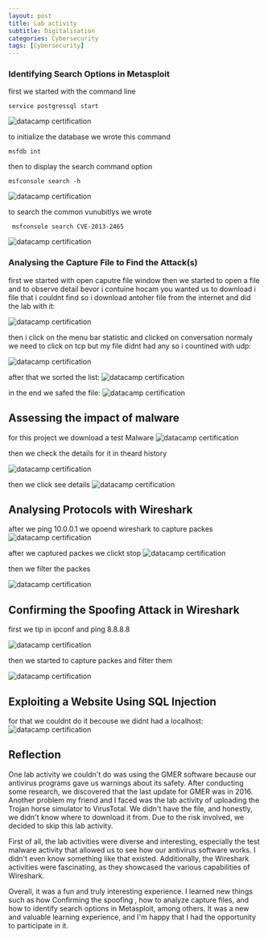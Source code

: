 ```yaml
---
layout: post
title: Lab activity
subtitle: Digitalisation
categories: Cybersecurity
tags: [Cybersecurity]
---
```


### Identifying Search Options in Metasploit

first we started with the command line 
  
    service postgressql start 
    
![datacamp certification](/assets/images/banners/labactivity1/1.png)
 
 to initialize the database we wrote this command
 
    msfdb int
 
 then to display the search command option 
      
    msfconsole search -h
      
![datacamp certification](/assets/images/banners/labactivity1/2.png)

to search the common vunubitlys we wrote 

     msfconsole search CVE-2013-2465
   
![datacamp certification](/assets/images/banners/labactivity1/3.png)

### Analysing the Capture File to Find the Attack(s)

first we started with open caputre file window then we started to open a file and to  observe detail bevor i contuine hocam you wanted us to download i file that i couldnt find so i download antoher file from the internet and did the lab with it:

![datacamp certification](/assets/images/banners/labactivity1/w4.png)

then i click on the menu bar statistic and clicked on conversation normaly we need to click on tcp but my file didnt had any so i countined with udp:

![datacamp certification](/assets/images/banners/labactivity1/w5.png)

after that we sorted the list:
![datacamp certification](/assets/images/banners/labactivity1/w6.png)
 
 in the end we safed the file:
![datacamp certification](/assets/images/banners/labactivity1/w7.png)
## Assessing the impact of malware

for this project  we download a test Malware
![datacamp certification](/assets/images/banners/labactivity1/v10.png)

then we check the details for it in theard history

![datacamp certification](/assets/images/banners/labactivity1/v11.png)

then we click see details
![datacamp certification](/assets/images/banners/labactivity1/v12.png)

## Analysing Protocols with Wireshark
after we ping 10.0.0.1 we opoend wireshark to capture packes
![datacamp certification](/assets/images/banners/labactivity1/2w13.png)

after we captured packes we clickt stop
![datacamp certification](/assets/images/banners/labactivity1/2w14.png)

then we filter the packes 

![datacamp certification](/assets/images/banners/labactivity1/2w15.png)
## Confirming the Spoofing Attack in Wireshark

 first we tip in ipconf and ping 8.8.8.8
 
![datacamp certification](/assets/images/banners/labactivity1/3w16.png)

then we started to capture packes  and filter them

![datacamp certification](/assets/images/banners/labactivity1/3w17.png)

## Exploiting a Website Using SQL Injection
for that we couldnt do it becouse we didnt had a localhost:
![datacamp certification](/assets/images/banners/labactivity1/18.png)


## Reflection

One lab activity we couldn't do was using the GMER software because our antivirus programs gave us warnings about its safety. After conducting some research, we discovered that the last update for GMER was in 2016. Another problem my friend and I faced was the lab activity of uploading the Trojan horse simulator to VirusTotal. We didn't have the file, and honestly, we didn't know where to download it from. Due to the risk involved, we decided to skip this lab activity.

First of all, the lab activities were diverse and interesting, especially the test malware activity that allowed us to see how our antivirus software works. I didn't even know something like that existed. Additionally, the Wireshark activities were fascinating, as they showcased the various capabilities of Wireshark.

Overall, it was a fun and truly interesting experience. I learned new things such as how Confirming the spoofing , how to analyze capture files, and how to identify search options in Metasploit, among others. It was a new and valuable learning experience, and I'm happy that I had the opportunity to participate in it.
